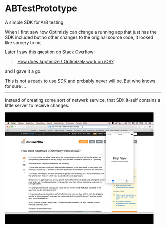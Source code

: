 # ABTestPrototype

A simple SDK for A/B testing

When I first saw how Optimizly can change a running app that just has the
SDK included but no other changes to the original source code, it looked like
sorcery to me.  

Later I saw this question on Stack Overflow:

> [How does Apptimize \ Optimizely work on iOS?][1]

and I gave it a go.

This is not a ready to use SDK and probably never will be. But who knows for sure …

----

Instead of creating some sort of network service, that SDK it-self contains a little
server to receive changes.

![change colors via network][2]

[1]: http://stackoverflow.com/questions/29879195/how-does-apptimize-optimizely-work-on-ios/30194771#30194771
[2]: changecolors.gif
